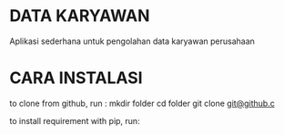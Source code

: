 # DATA KARYAWAN 
Aplikasi sederhana untuk pengolahan data karyawan perusahaan

# CARA INSTALASI
to clone from github, run :
    mkdir folder
    cd folder
    git clone git@github.c
    
 to install requirement with pip, run:
 
 ```shell
